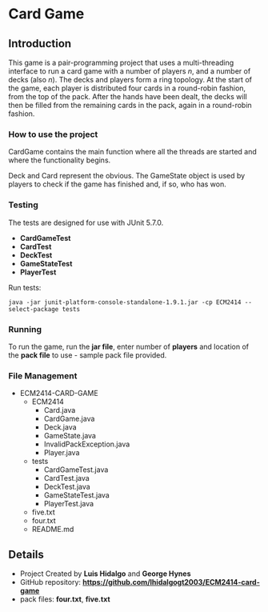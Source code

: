 # Card Game

## Introduction

This game is a pair-programming project that uses a multi-threading interface to run a card game with a number of players _n_, and a number of decks (also _n_). 
The decks and players form a ring topology. 
At the start of the game, each player is distributed four cards in a round-robin fashion, from the top of the pack.
After the hands have been dealt, the decks will then be filled from the remaining cards in the pack, again in a round-robin fashion.
### How to use the project

CardGame contains the main function where all the threads are started and where the functionality begins.

Deck and Card represent the obvious. The GameState object is used by players to check if the game has finished and, if so, who has won.

### Testing

The tests are designed for use with JUnit 5.7.0.

- **CardGameTest**
- **CardTest**
- **DeckTest**
- **GameStateTest**
- **PlayerTest**  

Run tests:
```
java -jar junit-platform-console-standalone-1.9.1.jar -cp ECM2414 --select-package tests
```

### Running

To run the game, run the **jar file**, enter number of **players** and location of the **pack file** to use - sample pack file provided.

### File Management

- ECM2414-CARD-GAME
  - ECM2414
    - Card.java
    - CardGame.java
    - Deck.java
    - GameState.java
    - InvalidPackException.java
    - Player.java
  - tests
    - CardGameTest.java
    - CardTest.java
    - DeckTest.java
    - GameStateTest.java
    - PlayerTest.java
  - five.txt
  - four.txt
  - README.md

## Details

- Project Created by **Luis Hidalgo** and **George Hynes**
- GitHub repository: **<https://github.com/lhidalgogt2003/ECM2414-card-game>**
- pack files: **four.txt**, **five.txt**
